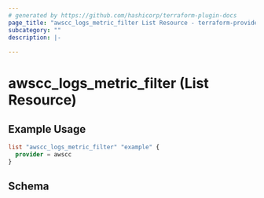 ```yaml
---
# generated by https://github.com/hashicorp/terraform-plugin-docs
page_title: "awscc_logs_metric_filter List Resource - terraform-provider-awscc"
subcategory: ""
description: |-
  
---
```


# awscc_logs_metric_filter (List Resource)



## Example Usage

```terraform
list "awscc_logs_metric_filter" "example" {
  provider = awscc
}
```

<!-- schema generated by tfplugindocs -->
## Schema
